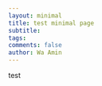 ```yaml
---
layout: minimal
title: test minimal page
subtitle:
tags:
comments: false
author: Wa Amin
---
```


test
